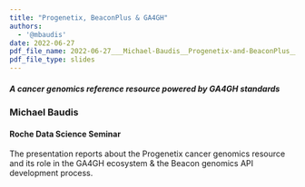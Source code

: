 ```yaml
---
title: "Progenetix, BeaconPlus & GA4GH"
authors:
  - '@mbaudis'
date: 2022-06-27
pdf_file_name: 2022-06-27___Michael-Baudis__Progenetix-and-BeaconPlus__Roche-data-science-seminar.pdf
pdf_file_type: slides
---
```


##### A cancer genomics reference resource powered by GA4GH standards
### Michael Baudis
#### Roche Data Science Seminar

The presentation reports about the Progenetix cancer genomics resource and its role
in the GA4GH ecosystem & the Beacon genomics API development process.